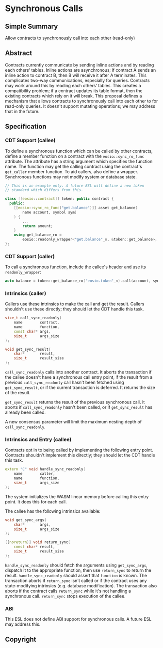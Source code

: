 # Synchronous Calls

## Simple Summary

Allow contracts to synchronously call into each other (read-only)

## Abstract

Contracts currently communicate by sending inline actions and by reading each others'
tables. Inline actions are asynchronous; if contract A sends an inline action to
contract B, then B will receive it after A terminates. This complicates two-way
communications, especially for queries. Contracts may work around this by reading
each others' tables. This creates a compatibility problem; if a contract updates
its table format, then the existing contracts which rely on it will break.
This proposal defines a mechanism that allows contracts to synchronously call into
each other to for read-only queries. It doesn't support mutating operations;
we may address that in the future.

## Specification

### CDT Support (callee)

To define a synchronous function which can be called by other contracts, define a member
function on a contract with the `eosio::sync_ro_func` attribute. The attribute has a string
argument which specifies the function name. The function may get the calling contract using
the contract's `get_caller` member function. To aid callers, also define a wrapper.
Synchronous functions may not modify system or database state.

```c++
// This is an example only. A future ESL will define a new token
// standard which differs from this.

class [[eosio::contract]] token: public contract {
  public:
    [[eosio::sync_ro_func("get.balance")]] asset get_balance(
        name account, symbol sym)
    ) {
        ...
        return amount;
    }
    using get_balance_ro =
        eosio::readonly_wrapper<"get.balance"_n, &token::get_balance>;
};
```

### CDT Support (caller)

To call a synchronous function, include the callee's header and use its `readonly_wrapper`:

```c++
auto balance = token::get_balance_ro("eosio.token"_n).call(account, symbol("SYS", 4));
```

### Intrinsics (caller)

Callers use these intrinsics to make the call and get the result. Callers shouldn't use these directly;
they should let the CDT handle this task.

```c++
size_t call_sync_readonly(
    name        contract,
    name        function,
    const char* args,
    size_t      args_size
);

void get_sync_result(
    char*       result,
    size_t      result_size
);
```

`call_sync_readonly` calls into another contract. It aborts the transaction if the callee doesn't have
a synchronous call entry point, if the result from a
previous `call_sync_readonly` call hasn't been fetched using `get_sync_result`, or if the current
transaction is deferred. It returns the size of the result.

`get_sync_result` returns the result of the previous synchronous call. It aborts if `call_sync_readonly`
hasn't been called, or if `get_sync_result` has already been called.

A new consensus parameter will limit the maximum nesting depth of `call_sync_readonly`.

### Intrinsics and Entry (callee)

Contracts opt in to being called by implementing the following entry point. Contracts shouldn't
implement this directly; they should let the CDT handle this task.

```c++
extern "C" void handle_sync_readonly(
    name        caller,
    name        function,
    size_t      args_size
);
```

The system initializes the WASM linear memory before calling this entry point. It does this
for each call.

The callee has the following intrinsics available:

```c++
void get_sync_args(
    char*       args,
    size_t      args_size
);

[[noreturn]] void return_sync(
    const char* result,
    size_t      result_size
);
```

`handle_sync_readonly` should fetch the arguments using `get_sync_args`, dispatch it to the appropriate function,
then use `return_sync` to return the result. `handle_sync_readonly` should assert that `function` is known. The
transaction aborts if `return_sync` isn't called or if the contract uses any state-modifying intrinsics
(e.g. database modification). The transaction also aborts if the contract calls `return_sync` while it's
not handling a synchronous call. `return_sync` stops execution of the callee.

### ABI

This ESL does not define ABI support for synchronous calls. A future ESL may address this.

## Copyright
